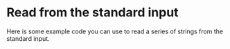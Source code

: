 # Read from the standard input
Here is some example code you can use to read a series of strings from the standard input.
